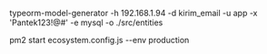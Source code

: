 typeorm-model-generator -h 192.168.1.94 -d kirim_email -u app -x 'Pantek123!@#' -e mysql -o ./src/entities


pm2 start ecosystem.config.js --env production